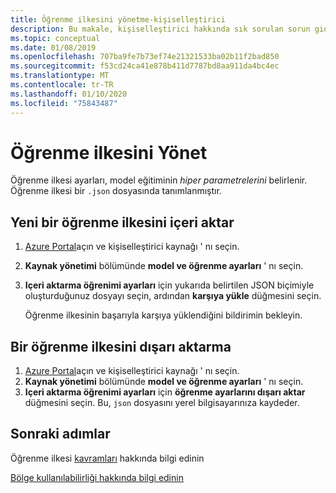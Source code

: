 ```yaml
---
title: Öğrenme ilkesini yönetme-kişiselleştirici
description: Bu makale, kişiselleştirici hakkında sık sorulan sorun giderme sorularına yanıtlar içerir.
ms.topic: conceptual
ms.date: 01/08/2019
ms.openlocfilehash: 707ba9fe7b73ef74e21321533ba02b11f2bad850
ms.sourcegitcommit: f53cd24ca41e878b411d7787bd8aa911da4bc4ec
ms.translationtype: MT
ms.contentlocale: tr-TR
ms.lasthandoff: 01/10/2020
ms.locfileid: "75843487"
---
```

# <a name="manage-learning-policy"></a>Öğrenme ilkesini Yönet

Öğrenme ilkesi ayarları, model eğitiminin _hiper parametrelerini_ belirlenir. Öğrenme ilkesi bir `.json` dosyasında tanımlanmıştır.

## <a name="import-a-new-learning-policy"></a>Yeni bir öğrenme ilkesini içeri aktar

1. [Azure Portal](https://portal.azure.com)açın ve kişiselleştirici kaynağı ' nı seçin.
1. **Kaynak yönetimi** bölümünde **model ve öğrenme ayarları** ' nı seçin.
1. **Içeri aktarma öğrenimi ayarları** için yukarıda belirtilen JSON biçimiyle oluşturduğunuz dosyayı seçin, ardından **karşıya yükle** düğmesini seçin.

    Öğrenme ilkesinin başarıyla karşıya yüklendiğini bildirimin bekleyin.

## <a name="export-a-learning-policy"></a>Bir öğrenme ilkesini dışarı aktarma

1. [Azure Portal](https://portal.azure.com)açın ve kişiselleştirici kaynağı ' nı seçin.
1. **Kaynak yönetimi** bölümünde **model ve öğrenme ayarları** ' nı seçin.
1. **Içeri aktarma öğrenimi ayarları** için **öğrenme ayarlarını dışarı aktar** düğmesini seçin. Bu, `json` dosyasını yerel bilgisayarınıza kaydeder.

## <a name="next-steps"></a>Sonraki adımlar

Öğrenme ilkesi [kavramları](concept-active-learning.md#learning-settings) hakkında bilgi edinin

[Bölge kullanılabilirliği hakkında bilgi edinin](https://azure.microsoft.com/global-infrastructure/services/?products=cognitive-services)